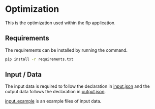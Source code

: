 # Optimization

This is the optimization used within the flp application.

## Requirements

The requirements can be installed by running the command.

```bash
pip install -r requirements.txt
```

## Input / Data

The input data is required to follow the declaration in [input.json](./input.json) and the output data follows the declaration in [output.json](./output.json).

[input_example](./input_example.json) is an example files of input data.

